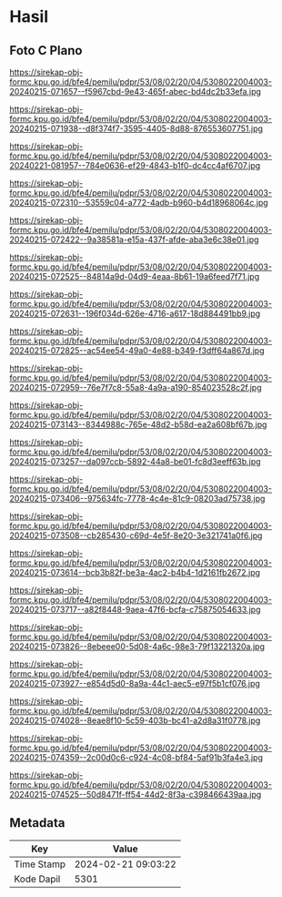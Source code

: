 # Hasil

## Foto C Plano

https://sirekap-obj-formc.kpu.go.id/bfe4/pemilu/pdpr/53/08/02/20/04/5308022004003-20240215-071657--f5967cbd-9e43-465f-abec-bd4dc2b33efa.jpg

https://sirekap-obj-formc.kpu.go.id/bfe4/pemilu/pdpr/53/08/02/20/04/5308022004003-20240215-071938--d8f374f7-3595-4405-8d88-876553607751.jpg

https://sirekap-obj-formc.kpu.go.id/bfe4/pemilu/pdpr/53/08/02/20/04/5308022004003-20240221-081957--784e0636-ef29-4843-b1f0-dc4cc4af6707.jpg

https://sirekap-obj-formc.kpu.go.id/bfe4/pemilu/pdpr/53/08/02/20/04/5308022004003-20240215-072310--53559c04-a772-4adb-b960-b4d18968064c.jpg

https://sirekap-obj-formc.kpu.go.id/bfe4/pemilu/pdpr/53/08/02/20/04/5308022004003-20240215-072422--9a38581a-e15a-437f-afde-aba3e6c38e01.jpg

https://sirekap-obj-formc.kpu.go.id/bfe4/pemilu/pdpr/53/08/02/20/04/5308022004003-20240215-072525--84814a9d-04d9-4eaa-8b61-19a6feed7f71.jpg

https://sirekap-obj-formc.kpu.go.id/bfe4/pemilu/pdpr/53/08/02/20/04/5308022004003-20240215-072631--196f034d-626e-4716-a617-18d884491bb9.jpg

https://sirekap-obj-formc.kpu.go.id/bfe4/pemilu/pdpr/53/08/02/20/04/5308022004003-20240215-072825--ac54ee54-49a0-4e88-b349-f3dff64a867d.jpg

https://sirekap-obj-formc.kpu.go.id/bfe4/pemilu/pdpr/53/08/02/20/04/5308022004003-20240215-072959--76e7f7c8-55a8-4a9a-a190-854023528c2f.jpg

https://sirekap-obj-formc.kpu.go.id/bfe4/pemilu/pdpr/53/08/02/20/04/5308022004003-20240215-073143--8344988c-765e-48d2-b58d-ea2a608bf67b.jpg

https://sirekap-obj-formc.kpu.go.id/bfe4/pemilu/pdpr/53/08/02/20/04/5308022004003-20240215-073257--da097ccb-5892-44a8-be01-fc8d3eeff63b.jpg

https://sirekap-obj-formc.kpu.go.id/bfe4/pemilu/pdpr/53/08/02/20/04/5308022004003-20240215-073406--975634fc-7778-4c4e-81c9-08203ad75738.jpg

https://sirekap-obj-formc.kpu.go.id/bfe4/pemilu/pdpr/53/08/02/20/04/5308022004003-20240215-073508--cb285430-c69d-4e5f-8e20-3e321741a0f6.jpg

https://sirekap-obj-formc.kpu.go.id/bfe4/pemilu/pdpr/53/08/02/20/04/5308022004003-20240215-073614--bcb3b82f-be3a-4ac2-b4b4-1d2161fb2672.jpg

https://sirekap-obj-formc.kpu.go.id/bfe4/pemilu/pdpr/53/08/02/20/04/5308022004003-20240215-073717--a82f8448-9aea-47f6-bcfa-c75875054633.jpg

https://sirekap-obj-formc.kpu.go.id/bfe4/pemilu/pdpr/53/08/02/20/04/5308022004003-20240215-073826--8ebeee00-5d08-4a6c-98e3-79f13221320a.jpg

https://sirekap-obj-formc.kpu.go.id/bfe4/pemilu/pdpr/53/08/02/20/04/5308022004003-20240215-073927--e854d5d0-8a9a-44c1-aec5-e97f5b1cf076.jpg

https://sirekap-obj-formc.kpu.go.id/bfe4/pemilu/pdpr/53/08/02/20/04/5308022004003-20240215-074028--8eae8f10-5c59-403b-bc41-a2d8a31f0778.jpg

https://sirekap-obj-formc.kpu.go.id/bfe4/pemilu/pdpr/53/08/02/20/04/5308022004003-20240215-074359--2c00d0c6-c924-4c08-bf84-5af91b3fa4e3.jpg

https://sirekap-obj-formc.kpu.go.id/bfe4/pemilu/pdpr/53/08/02/20/04/5308022004003-20240215-074525--50d8471f-ff54-44d2-8f3a-c398466439aa.jpg


## Metadata

| Key        | Value               |
| ---------- | ------------------- |
| Time Stamp | 2024-02-21 09:03:22 |
| Kode Dapil | 5301                |



